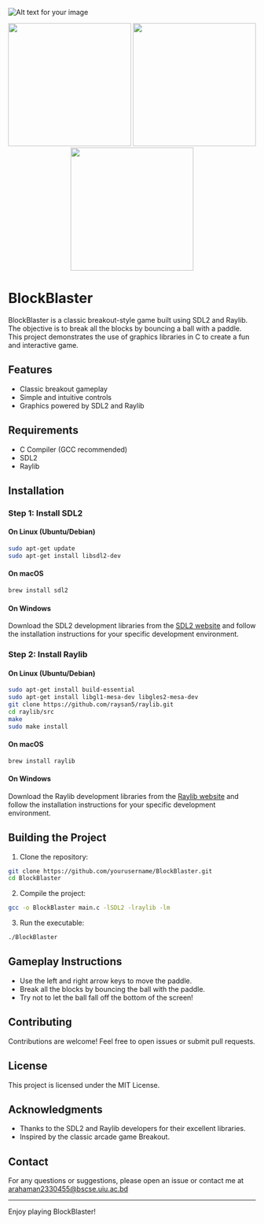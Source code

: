 ![Alt text for your image](https://i.imgur.com/iZrBzQY.jpg)


<div align="center">
  <img src="https://i.imgur.com/9xXbkxt.jpeg", width="250" />
  <img src="https://i.imgur.com/u7LlFWk.jpeg" width="250" />
  <img src="https://i.imgur.com/pUUEM1p.jpeg" width="250" />
</div>



# BlockBlaster

BlockBlaster is a classic breakout-style game built using SDL2 and Raylib. The objective is to break all the blocks by bouncing a ball with a paddle. This project demonstrates the use of graphics libraries in C to create a fun and interactive game.

## Features

- Classic breakout gameplay
- Simple and intuitive controls
- Graphics powered by SDL2 and Raylib

## Requirements

- C Compiler (GCC recommended)
- SDL2
- Raylib

## Installation

### Step 1: Install SDL2

#### On Linux (Ubuntu/Debian)

```sh
sudo apt-get update
sudo apt-get install libsdl2-dev
```

#### On macOS

```sh
brew install sdl2
```

#### On Windows

Download the SDL2 development libraries from the [SDL2 website](https://www.libsdl.org/download-2.0.php) and follow the installation instructions for your specific development environment.

### Step 2: Install Raylib

#### On Linux (Ubuntu/Debian)

```sh
sudo apt-get install build-essential
sudo apt-get install libgl1-mesa-dev libgles2-mesa-dev
git clone https://github.com/raysan5/raylib.git
cd raylib/src
make
sudo make install
```

#### On macOS

```sh
brew install raylib
```

#### On Windows

Download the Raylib development libraries from the [Raylib website](https://www.raylib.com/) and follow the installation instructions for your specific development environment.

## Building the Project

1. Clone the repository:

```sh
git clone https://github.com/yourusername/BlockBlaster.git
cd BlockBlaster
```

2. Compile the project:

```sh
gcc -o BlockBlaster main.c -lSDL2 -lraylib -lm
```

3. Run the executable:

```sh
./BlockBlaster
```

## Gameplay Instructions

- Use the left and right arrow keys to move the paddle.
- Break all the blocks by bouncing the ball with the paddle.
- Try not to let the ball fall off the bottom of the screen!

## Contributing

Contributions are welcome! Feel free to open issues or submit pull requests.

## License

This project is licensed under the MIT License.

## Acknowledgments

- Thanks to the SDL2 and Raylib developers for their excellent libraries.
- Inspired by the classic arcade game Breakout.

## Contact

For any questions or suggestions, please open an issue or contact me at arahaman2330455@bscse.uiu.ac.bd

---

Enjoy playing BlockBlaster!
